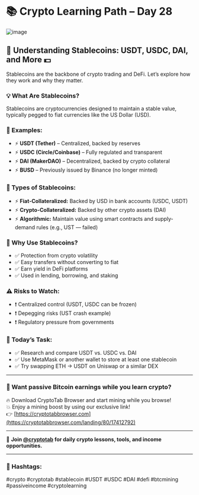 # 📚 Crypto Learning Path – Day 28
![image](https://github.com/user-attachments/assets/04623f60-2e61-4f12-abb1-cc137707984e)

## 📍 Understanding Stablecoins: USDT, USDC, DAI, and More 💵

Stablecoins are the backbone of crypto trading and DeFi. Let’s explore how they work and why they matter.

### 💡 What Are Stablecoins?
Stablecoins are cryptocurrencies designed to maintain a stable value, typically pegged to fiat currencies like the US Dollar (USD).

### 🔸 Examples:
- ⚡️ **USDT (Tether)** – Centralized, backed by reserves
- ⚡️ **USDC (Circle/Coinbase)** – Fully regulated and transparent
- ⚡️ **DAI (MakerDAO)** – Decentralized, backed by crypto collateral
- ⚡️ **BUSD** – Previously issued by Binance (no longer minted)

### 🏦 Types of Stablecoins:
- ⚡️ **Fiat-Collateralized:** Backed by USD in bank accounts (USDC, USDT)
- ⚡️ **Crypto-Collateralized:** Backed by other crypto assets (DAI)
- ⚡️ **Algorithmic:** Maintain value using smart contracts and supply-demand rules (e.g., UST — failed)

### 🧠 Why Use Stablecoins?
- ✅ Protection from crypto volatility
- ✅ Easy transfers without converting to fiat
- ✅ Earn yield in DeFi platforms
- ✅ Used in lending, borrowing, and staking

### ⚠️ Risks to Watch:
- ❗️ Centralized control (USDT, USDC can be frozen)
- ❗️ Depegging risks (UST crash example)
- ❗️ Regulatory pressure from governments

### 🧪 Today’s Task:
- ✅ Research and compare USDT vs. USDC vs. DAI
- ✅ Use MetaMask or another wallet to store at least one stablecoin
- ✅ Try swapping ETH → USDT on Uniswap or a similar DEX

---

### 💸 Want passive Bitcoin earnings while you learn crypto?
🔥 Download CryptoTab Browser and start mining while you browse!  
💥 Enjoy a mining boost by using our exclusive link!  
👉 [https://cryptotabbrowser.com](https://cryptotabbrowser.com/landing/80/17412792)

---

📢 **Join [@cryptotab](https://t.me/cryptotab) for daily crypto lessons, tools, and income opportunities.**

---

### 🔖 Hashtags:
#crypto #cryptotab #stablecoin #USDT #USDC #DAI #defi #btcmining #passiveincome #cryptolearning
